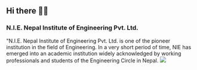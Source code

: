 ## Hi there 👋🙋‍

### N.I.E. Nepal Institute of Engineering Pvt. Ltd.

"N.I.E. Nepal Institute of Engineering Pvt. Ltd. is one of the pioneer institution in the field of Engineering. In a very short period of time, NIE has emerged into an academic institution widely acknowledged by working professionals and students of the Engineering Circle in Nepal.
<img src="https://nienepal.com/assets/images/about-picture.png">

